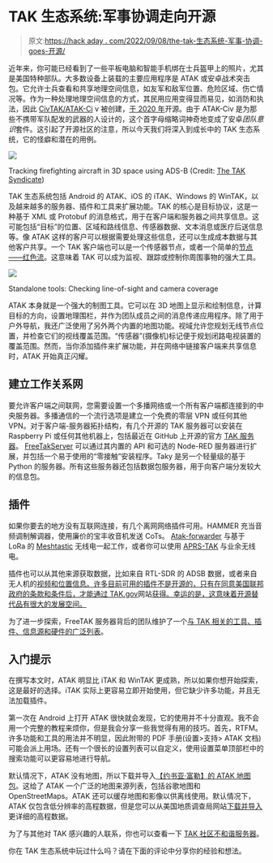 # TAK 生态系统:军事协调走向开源

> 原文:[https://hack aday . com/2022/09/08/the-tak-生态系统-军事-协调-goes-开源/](https://hackaday.com/2022/09/08/the-tak-ecosystem-military-coordination-goes-open-source/)

近年来，你可能已经看到了一些平板电脑和智能手机绑在士兵盔甲上的照片，尤其是美国特种部队。大多数设备上装载的主要应用程序是 ATAK 或安卓战术突击包。它允许士兵查看和共享地理空间信息，如友军和敌军位置、危险区域、伤亡情况等。作为一种处理地理空间信息的方式，其民用应用变得显而易见，如消防和执法，因此 [CivTAK/ATAK-Ci](https://www.civtak.org/) v 被创建，[于 2020 年](https://github.com/deptofdefense/AndroidTacticalAssaultKit-CIV)开源。由于 ATAK-Civ 是为那些不携带军队配发的武器的人设计的，这个首字母缩略词神奇地变成了安卓*团队意识*套件。这引起了开源社区的注意，所以今天我们将深入到成长中的 TAK 生态系统，它的怪癖和潜在的用例。

![](../Images/691163efe29ad019066a8813f93aa782.png)

Tracking firefighting aircraft in 3D space using ADS-B (Credit: [The TAK Syndicate](https://www.youtube.com/watch?v=v5jXQGUUeA0))

TAK 生态系统包括 Android 的 ATAK、iOS 的 iTAK、Windows 的 WinTAK，以及越来越多的服务器、插件和工具来扩展功能。TAK 的核心是目标协议，这是一种基于 XML 或 Protobuf 的消息格式，用于在客户端和服务器之间共享信息。这可能包括“目标”的位置、区域和路线信息、传感器数据、文本消息或医疗后送信息等。像 ATAK 这样的客户可以根据需要处理这些信息，还可以生成成本数据与其他客户共享。一个 TAK 客户端也可以是一个传感器节点，或者一个简单的[节点——红色流](https://www.youtube.com/watch?v=5i-y3Nc01Hs)。这意味着 TAK 可以成为监视、跟踪或控制你周围事物的强大工具。

![](../Images/5d2ee59e2293e5303fb02f9f2a3cedc3.png)

Standalone tools: Checking line-of-sight and camera coverage

ATAK 本身就是一个强大的制图工具。它可以在 3D 地图上显示和绘制信息，计算目标的方向，设置地理围栏，并作为团队成员之间的消息传递应用程序。除了用于户外导航，我还广泛使用了另外两个内置的地图功能。视域允许您规划无线节点位置，并检查它们的视线覆盖范围。“传感器”(摄像机)标记便于规划闭路电视装置的覆盖范围。然而，当你添加插件来扩展功能，并在网络中链接客户端来共享信息时，ATAK 开始真正闪耀。

## 建立工作关系网

要允许客户端之间联网，您需要设置一个多播网络或一个所有客户端都连接到的中央服务器。多播通信的一个流行选项是建立一个免费的零层 VPN 或任何其他 VPN。对于客户端-服务器拓扑结构，有几个开源的 TAK 服务器可以安装在 Raspberry Pi 或任何其他机器上，包括最近在 GitHub 上开源的官方 [TAK 服务器](https://github.com/TAK-Product-Center/Server)。 [FreeTakServer](https://github.com/FreeTAKTeam/FreeTakServer) 可以通过其内置的 API 和可选的 Node-RED 服务器进行扩展，并包括一个易于使用的“零接触”安装程序。Taky 是另一个轻量级的基于 Python 的服务器。所有这些服务器还包括数据包服务器，用于向客户端分发较大的信息包。

## 插件

如果你要去的地方没有互联网连接，有几个离网网络插件可用。HAMMER 充当音频调制解调器，使用廉价的宝丰收音机发送 CoTs。 [Atak-forwarder](https://github.com/paulmandal/atak-forwarder) 与基于 LoRa 的 [Meshtastic](https://hackaday.com/2020/02/26/lora-mesh-network-with-off-the-shelf-hardware/) 无线电一起工作，或者你可以使用 [APRS-TAK](https://github.com/niccellular/aprstak) 与业余无线电。

插件也可以从其他来源获取数据，比如来自 RTL-SDR 的 ADSB 数据，或者来自无人机的[视频和位置信息。许多目前可用的插件不是开源的，只有在同意美国联邦政府的条款和条件后，才能通过 TAK.gov](https://github.com/FreeTAKTeam/FreeTAKUAS)网站[获得。幸运的是，这意味着开源替代品有很大的发展空间。](http://TAK.gov)

为了进一步探索，FreeTAK 服务器背后的团队维护了一个[与 TAK 相关的工具、插件、信息源和硬件的广泛列表](https://github.com/FreeTAKTeam/openTAKpickList)。

## 入门提示

在撰写本文时，ATAK 明显比 iTAK 和 WinTAK 更成熟，所以如果你想开始探索，这是最好的选择。iTAK 实际上更容易立即开始使用，但它缺少许多功能，并且无法加载插件。

第一次在 Android 上打开 ATAK 很快就会发现，它的使用并不十分直观。我不会用一个完整的教程来烦你，但是我会分享一些我觉得有用的技巧。首先，RTFM。许多功能和工具的用法并不明显，因此附带的 PDF 手册(设置>支持> ATAK 文档)可能会派上用场。还有一个很长的设置列表可以自定义，使用设置菜单顶部栏中的搜索功能可以更容易地进行导航。

默认情况下，ATAK 没有地图，所以下载并导入[【约书亚·富勒】的 ATAK 地图包](https://github.com/joshuafuller/ATAK-Maps/releases)。这给了 ATAK 一个广泛的地图来源列表，包括谷歌地图和 OpenStreetMaps。ATAK 还可以缓存地图和影像以供离线使用。默认情况下，ATAK 仅包含低分辨率的高程数据，但是您可以从美国地质调查局网站[下载并导入](https://www.youtube.com/watch?v=1pgaGbGBZb8)更详细的高程数据。

为了与其他对 TAK 感兴趣的人联系，你也可以查看一下 [TAK 社区不和谐服务器](https://discord.gg/TVgXkcRezD)。

你在 TAK 生态系统中玩过什么吗？请在下面的评论中分享你的经验和想法。